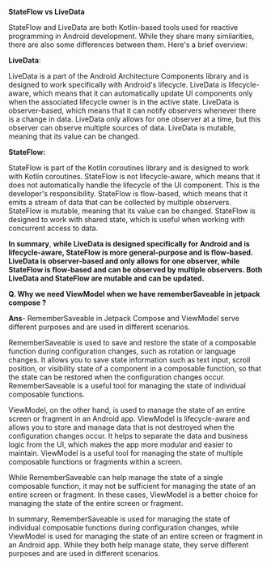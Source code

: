 
**StateFlow vs LiveData**


StateFlow and LiveData are both Kotlin-based tools used for reactive programming in Android development. While they share many similarities, there are also some differences between them. Here's a brief overview:

**LiveData**:

LiveData is a part of the Android Architecture Components library and is designed to work specifically with Android's lifecycle.
LiveData is lifecycle-aware, which means that it can automatically update UI components only when the associated lifecycle owner is in the active state.
LiveData is observer-based, which means that it can notify observers whenever there is a change in data.
LiveData only allows for one observer at a time, but this observer can observe multiple sources of data.
LiveData is mutable, meaning that its value can be changed.


**StateFlow:**

StateFlow is part of the Kotlin coroutines library and is designed to work with Kotlin coroutines.
StateFlow is not lifecycle-aware, which means that it does not automatically handle the lifecycle of the UI component. This is the developer's responsibility.
StateFlow is flow-based, which means that it emits a stream of data that can be collected by multiple observers.
StateFlow is mutable, meaning that its value can be changed.
StateFlow is designed to work with shared state, which is useful when working with concurrent access to data.


**In summary**, **while LiveData is designed specifically for Android and is lifecycle-aware, StateFlow is more general-purpose and is flow-based. LiveData is observer-based and only allows for one observer, while StateFlow is flow-based and can be observed by multiple observers. Both LiveData and StateFlow are mutable and can be updated.**








**Q. Why we need ViewModel when we have rememberSaveable in jetpack compose ?**

**Ans**- RememberSaveable in Jetpack Compose and ViewModel serve different purposes and are used in different scenarios.

RememberSaveable is used to save and restore the state of a composable function during configuration changes, such as rotation or language changes. It allows you to save state information such as text input, scroll position, or visibility state of a component in a composable function, so that the state can be restored when the configuration changes occur. RememberSaveable is a useful tool for managing the state of individual composable functions.

ViewModel, on the other hand, is used to manage the state of an entire screen or fragment in an Android app. ViewModel is lifecycle-aware and allows you to store and manage data that is not destroyed when the configuration changes occur. It helps to separate the data and business logic from the UI, which makes the app more modular and easier to maintain. ViewModel is a useful tool for managing the state of multiple composable functions or fragments within a screen.

While RememberSaveable can help manage the state of a single composable function, it may not be sufficient for managing the state of an entire screen or fragment. In these cases, ViewModel is a better choice for managing the state of the entire screen or fragment.

In summary, RememberSaveable is used for managing the state of individual composable functions during configuration changes, while ViewModel is used for managing the state of an entire screen or fragment in an Android app. While they both help manage state, they serve different purposes and are used in different scenarios.
